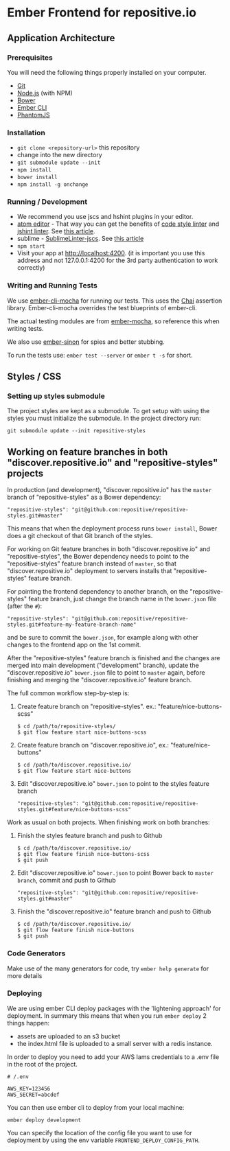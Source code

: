 # Ember Frontend for repositive.io

## Application Architecture

### Prerequisites

You will need the following things properly installed on your computer.

* [Git](http://git-scm.com/)
* [Node.js](http://nodejs.org/) (with NPM)
* [Bower](http://bower.io/)
* [Ember CLI](http://www.ember-cli.com/)
* [PhantomJS](http://phantomjs.org/)

### Installation

* `git clone <repository-url>` this repository
* change into the new directory
* `git submodule update --init`
* `npm install`
* `bower install`
* `npm install -g onchange`

### Running / Development

* We recommend you use jscs and hshint plugins in your editor.
 * [atom editor](https://atom.io/) - That way you can get the benefits of [code style linter](https://atom.io/packages/linter-jscs) and [jshint linter](https://atom.io/packages/linter-jshint). See [this article](http://blog.yld.io/2015/04/15/using-jscs-and-jscs-fixer-for-atom/).
 * sublime - [SublimeLinter-jscs](https://packagecontrol.io/packages/SublimeLinter-jscs). See [this article](https://medium.com/@addyosmani/auto-formatting-javascript-code-style-fe0f98a923b8#.jud0r23pu)
* `npm start`
* Visit your app at [http://localhost:4200](http://localhost:4200). (it is important you use this address and not 127.0.0.1:4200 for the 3rd party authentication to work correctly)

### Writing and Running Tests

We use [ember-cli-mocha](https://github.com/switchfly/ember-cli-mocha) for running our tests. This uses the [Chai](http://chaijs.com/) assertion library. Ember-cli-mocha overrides the test blueprints of ember-cli.

The actual testing modules are from [ember-mocha](https://github.com/switchfly/ember-mocha), so reference this when writing tests.

We also use [ember-sinon](https://github.com/csantero/ember-sinon) for spies and better stubbing.

To run the tests use: `ember test --server` or `ember t -s` for short.


## Styles / CSS

### Setting up styles submodule
The project styles are kept as a submodule. To get setup with using the styles you must initialize the submodule. In the project directory run:
```
git submodule update --init repositive-styles
```

## Working on feature branches in both "discover.repositive.io" and "repositive-styles" projects

In production (and development), "discover.repositive.io" has the `master` branch of "repositive-styles" as a Bower dependency:

  ```
  "repositive-styles": "git@github.com:repositive/repositive-styles.git#master"
  ```
This means that when the deployment process runs `bower install`, Bower does a git checkout of that Git branch of the styles.

  For working on Git feature branches in both "discover.repositive.io" and "repositive-styles", the Bower dependency
needs to point to the "repositive-styles" feature branch instead of `master`,
so that "discover.repositive.io" deployment to servers installs that "repositive-styles" feature branch.

For pointing the frontend dependency to another branch, on the "repositive-styles" feature branch,
just change the branch name in the `bower.json` file (after the `#`):

  ```
  "repositive-styles": "git@github.com:repositive/repositive-styles.git#feature-my-feature-branch-name"
  ```

and be sure to commit the `bower.json`, for example along with other changes to the frontend app on the 1st commit.

After the "repositive-styles" feature branch is finished and the changes are merged into main development ("development" branch),
update the "discover.repositive.io" `bower.json` file to point to `master` again, before finishing and
merging the "discover.repositive.io" feature branch.

The full common workflow step-by-step is:

1. Create feature branch on "repositive-styles". ex.: "feature/nice-buttons-scss"

    ```
    $ cd /path/to/repositive-styles/
    $ git flow feature start nice-buttons-scss
    ```

2. Create feature branch on "discover.repositive.io", ex.: "feature/nice-buttons"

    ```
    $ cd /path/to/discover.repositive.io/
    $ git flow feature start nice-buttons
    ```

3. Edit "discover.repositive.io" `bower.json` to point to the styles feature branch

    ```
    "repositive-styles": "git@github.com:repositive/repositive-styles.git#feature/nice-buttons-scss"
    ```

Work as usual on both projects. When finishing work on both branches:

1. Finish the styles feature branch and push to Github

    ```
    $ cd /path/to/discover.repositive.io/
    $ git flow feature finish nice-buttons-scss
    $ git push
    ```

2. Edit "discover.repositive.io" `bower.json` to point Bower back to `master branch`, commit and push to Github

    ```
    "repositive-styles": "git@github.com:repositive/repositive-styles.git#master"
    ```

3. Finish the "discover.repositive.io" feature branch and push to Github

    ```
    $ cd /path/to/discover.repositive.io/
    $ git flow feature finish nice-buttons
    $ git push
    ```




### Code Generators

Make use of the many generators for code, try `ember help generate` for more details


### Deploying

We are using ember CLI deploy packages with the 'lightening approach' for deployment.
In summary this means that when you run `ember deploy` 2 things happen:

 - assets are uploaded to an s3 bucket
 - the index.html file is uploaded to a small server with a redis instance.

In order to deploy you need to add your AWS Iams credentials to a .env file in the
root of the project.

```
# /.env

AWS_KEY=123456
AWS_SECRET=abcdef
```

You can then use ember cli to deploy from your local machine:

```
ember deploy development
```

You can specify the location of the config file you want to use for deployment by
using the env variable `FRONTEND_DEPLOY_CONFIG_PATH`.
